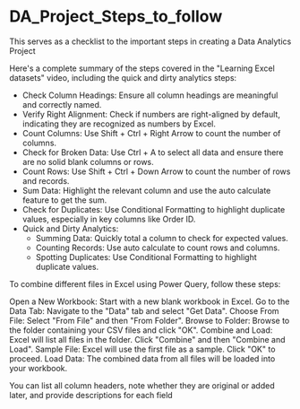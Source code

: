 # DA_Project_Steps_to_follow
This serves as a checklist to the important steps in creating a Data Analytics Project

Here's a complete summary of the steps covered in the "Learning Excel datasets" video, including the quick and dirty analytics steps:

 -   Check Column Headings: Ensure all column headings are meaningful and correctly named.
  -  Verify Right Alignment: Check if numbers are right-aligned by default, indicating they are recognized as numbers by Excel.
  -  Count Columns: Use Shift + Ctrl + Right Arrow to count the number of columns.
 -   Check for Broken Data: Use Ctrl + A to select all data and ensure there are no solid blank columns or rows.
  -  Count Rows: Use Shift + Ctrl + Down Arrow to count the number of rows and records.
 -   Sum Data: Highlight the relevant column and use the auto calculate feature to get the sum.
 -   Check for Duplicates: Use Conditional Formatting to highlight duplicate values, especially in key columns like Order ID.
 -   Quick and Dirty Analytics:
      -  Summing Data: Quickly total a column to check for expected values.
       - Counting Records: Use auto calculate to count rows and columns.
       - Spotting Duplicates: Use Conditional Formatting to highlight duplicate values.

To combine different files in Excel using Power Query, follow these steps:

   Open a New Workbook: Start with a new blank workbook in Excel.
    Go to the Data Tab: Navigate to the "Data" tab and select "Get Data".
    Choose From File: Select "From File" and then "From Folder".
    Browse to Folder: Browse to the folder containing your CSV files and click "OK".
    Combine and Load: Excel will list all files in the folder. Click "Combine" and then "Combine and Load".
    Sample File: Excel will use the first file as a sample. Click "OK" to proceed.
    Load Data: The combined data from all files will be loaded into your workbook.

 You can list all column headers, note whether they are original or added later, and provide descriptions for each field
